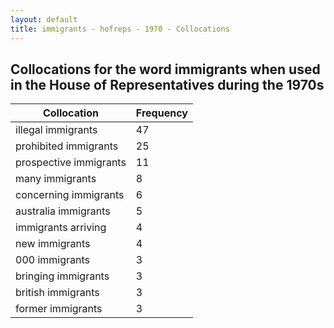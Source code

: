 ```yaml
---
layout: default
title: immigrants - hofreps - 1970 - Collocations
---
```

## Collocations for the word **immigrants** when used in the House of Representatives during the 1970s

| Collocation | Frequency |
|--------------|----------------|
|illegal immigrants|47|
|prohibited immigrants|25|
|prospective immigrants|11|
|many immigrants|8|
|concerning immigrants|6|
|australia immigrants|5|
|immigrants arriving|4|
|new immigrants|4|
|000 immigrants|3|
|bringing immigrants|3|
|british immigrants|3|
|former immigrants|3|
